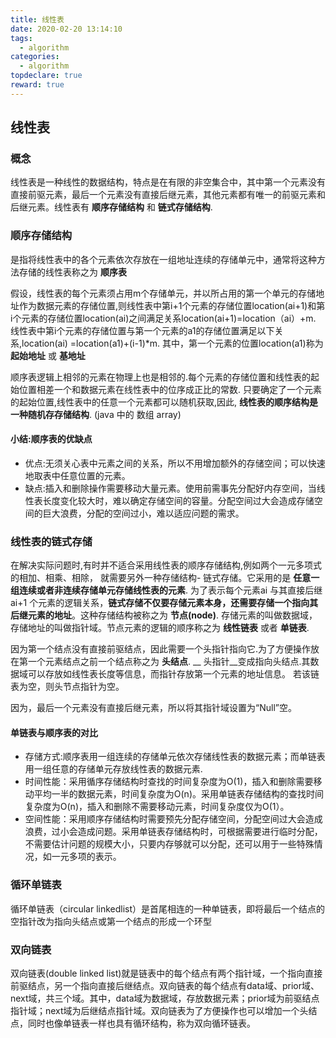 ```yaml
---
title: 线性表
date: 2020-02-20 13:14:10
tags:
  - algorithm
categories:
  - algorithm
topdeclare: true
reward: true
---
```

## 线性表

### 概念

线性表是一种线性的数据结构，特点是在有限的非空集合中，其中第一个元素没有直接前驱元素，最后一个元素没有直接后继元素，其他元素都有唯一的前驱元素和后继元素。线性表有 __顺序存储结构__ 和 __链式存储结构__.

### 顺序存储结构

是指将线性表中的各个元素依次存放在一组地址连续的存储单元中，通常将这种方法存储的线性表称之为 __顺序表__

假设，线性表的每个元素须占用m个存储单元，并以所占用的第一个单元的存储地址作为数据元素的存储位置,则线性表中第i+1个元素的存储位置location(ai+1)和第i个元素的存储位置location(ai)之间满足关系location(ai+1)=location（ai）+m. 线性表中第i个元素的存储位置与第一个元素的a1的存储位置满足以下关系,location(ai) =location(a1)+(i-1)\*m. 其中，第一个元素的位置location(a1)称为 __起始地址__ 或 __基地址__

顺序表逻辑上相邻的元素在物理上也是相邻的.每个元素的存储位置和线性表的起始位置相差一个和数据元素在线性表中的位序成正比的常数. 只要确定了一个元素的起始位置,线性表中的任意一个元素都可以随机获取,因此, __线性表的顺序结构是一种随机存存储结构__.  (java 中的 数组 array)

#### 小结:顺序表的优缺点
- 优点:无须关心表中元素之间的关系，所以不用增加额外的存储空间；可以快速地取表中任意位置的元素。
- 缺点:插入和删除操作需要移动大量元素。使用前需事先分配好内存空间，当线性表长度变化较大时，难以确定存储空间的容量。分配空间过大会造成存储空间的巨大浪费，分配的空间过小，难以适应问题的需求。

### 线性表的链式存储

在解决实际问题时,有时并不适合采用线性表的顺序存储结构,例如两个一元多项式的相加、相乘、相除， 就需要另外一种存储结构- 链式存储。它采用的是 __任意一组连续或者非连续存储单元存储线性表的元素__. 为了表示每个元素ai 与其直接后继 ai+1 个元素的逻辑关系，__链式存储不仅要存储元素本身，还需要存储一个指向其后继元素的地址__。这种存储结构被称之为 __节点(node)__. 存储元素的叫做数据域，存储地址的叫做指针域。节点元素的逻辑的顺序称之为 __线性链表__ 或者 __单链表__.

因为第一个结点没有直接前驱结点，因此需要一个头指针指向它.为了方便操作放在第一个元素结点之前一个结点称之为 __头结点__. __ 头指针__变成指向头结点.其数据域可以存放如线性表长度等信息，而指针存放第一个元素的地址信息。 若该链表为空，则头节点指针为空。

因为，最后一个元素没有直接后继元素，所以将其指针域设置为“Null”空。

#### 单链表与顺序表的对比
- 存储方式:顺序表用一组连续的存储单元依次存储线性表的数据元素；而单链表用一组任意的存储单元存放线性表的数据元素.
- 时间性能：采用循序存储结构时查找的时间复杂度为O(1)，插入和删除需要移动平均一半的数据元素，时间复杂度为O(n)。采用单链表存储结构的查找时间复杂度为O(n)，插入和删除不需要移动元素，时间复杂度仅为O(1）。
- 空间性能：采用顺序存储结构时需要预先分配存储空间，分配空间过大会造成浪费，过小会造成问题。采用单链表存储结构时，可根据需要进行临时分配，不需要估计问题的规模大小，只要内存够就可以分配，还可以用于一些特殊情况，如一元多项的表示。

### 循环单链表

循环单链表（circular linkedlist）是首尾相连的一种单链表，即将最后一个结点的空指针改为指向头结点或第一个结点的形成一个环型

### 双向链表

双向链表(double linked list)就是链表中的每个结点有两个指针域，一个指向直接前驱结点，另一个指向直接后继结点。双向链表的每个结点有data域、prior域、next域，共三个域。其中，data域为数据域，存放数据元素；prior域为前驱结点指针域；next域为后继结点指针域。双向链表为了方便操作也可以增加一个头结点，同时也像单链表一样也具有循环结构，称为双向循环链表。
